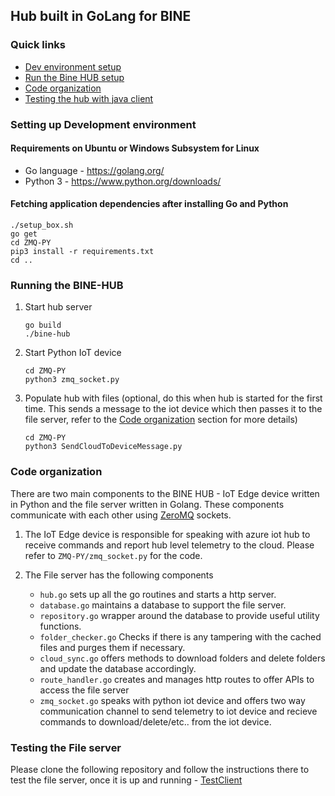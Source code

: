 ## Hub built in GoLang for BINE

### Quick links
* [Dev environment setup](#setting-up-development-environment)
* [Run the Bine HUB setup](#running-the-bine-hub)
* [Code organization](#code-organization)
* [Testing the hub with java client](#testing-the-file-server)

### Setting up Development environment

#### Requirements on Ubuntu or Windows Subsystem for Linux
 *  Go language - https://golang.org/
 *  Python 3 - https://www.python.org/downloads/

#### Fetching application dependencies after installing Go and Python
```
./setup_box.sh
go get
cd ZMQ-PY
pip3 install -r requirements.txt
cd ..
```

### Running the BINE-HUB
1. Start hub server 
    ```
    go build
    ./bine-hub
    ```
2. Start Python IoT device
    ```
    cd ZMQ-PY
    python3 zmq_socket.py
    ```
3. Populate hub with files (optional, do this when hub is started for the first time. This sends a message to the iot device which then passes it to the file server, refer to the [Code organization](#Code-organization) section for more details)
    ```
    cd ZMQ-PY
    python3 SendCloudToDeviceMessage.py
    ```

### Code organization
There are two main components to the BINE HUB - IoT Edge device written in Python and the file server written in Golang. These components communicate with each other using [ZeroMQ](https://zeromq.org/) sockets.

1. The IoT Edge device is responsible for speaking with azure iot hub to receive commands and report hub level telemetry to the cloud. Please refer to ```ZMQ-PY/zmq_socket.py``` for the code.

2. The File server has the following components 
    * ```hub.go``` sets up all the go routines and starts a http server.
    * ```database.go``` maintains a database to support the file server.
    * ```repository.go``` wrapper around the database to provide useful utility functions.
    * ```folder_checker.go``` Checks if there is any tampering with the cached files and purges them if necessary.
    * ```cloud_sync.go``` offers methods to download folders and delete folders and update the database accordingly.
    * ```route_handler.go``` creates and manages http routes to offer APIs to access the file server
    * ```zmq_socket.go``` speaks with python iot device and offers two way communication channel to send telemetry to iot device and recieve commands to download/delete/etc.. from the iot device.

### Testing the File server

Please clone the following repository and follow the instructions there to test the file server, once it is up and running - [TestClient](https://dev.azure.com/binemsr/Hub/_git/TestClient)